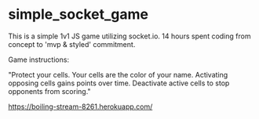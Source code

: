 # simple_socket_game

This is a simple 1v1 JS game utilizing socket.io. 14 hours spent coding from concept to 'mvp & styled' commitment.

Game instructions:

"Protect your cells. Your cells are the color of your name. 
Activating opposing cells gains points over time. 
Deactivate active cells to stop opponents from scoring." 

https://boiling-stream-8261.herokuapp.com/
